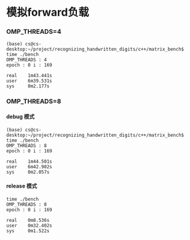 # 模拟forward负载

### OMP_THREADS=4

```
(base) cs@cs-desktop:~/project/recognizing_handwritten_digits/c++/matrix_bench$ time ./bench 
OMP_THREADS : 4
epoch : 0 i : 169

real    1m43.441s
user    6m39.531s
sys     0m2.177s
```

### OMP_THREADS=8

#### debug 模式

```
(base) cs@cs-desktop:~/project/recognizing_handwritten_digits/c++/matrix_bench$ time ./bench 
OMP_THREADS : 8
epoch : 0 i : 169

real    1m44.501s
user    6m42.902s
sys     0m2.057s
```

#### release 模式

```
time ./bench 
OMP_THREADS : 8
epoch : 0 i : 169

real    0m8.536s
user    0m32.402s
sys     0m1.522s
```